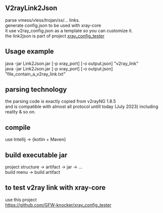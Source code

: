 ## V2rayLink2Json
parse vmess/vless/trojan/ss/...  links.<br>
generate config.json to be used with xray-core<br>
it use v2ray_config.json as a template so you can customize it.<br>
the link2json is part of project [xray_config_tester](https://github.com/GFW-knocker/xray_config_tester)<br>

## Usage example
java -jar Link2Json.jar [-p xray_port] [-o output.json] "v2ray_link"<br>
java -jar Link2Json.jar [-p xray_port] [-o output.json] "file_contain_a_v2ray_link.txt"<br>

## parsing technology
the parsing code is exactly copied from v2rayNG 1.8.5<br>
and is compatible with almost all protocol untill today (July 2023) including reality & so on.<br>

## compile
use Intellij -> {kotlin + Maven}

## build executable jar 
project structure -> artifact -> jar -> ...<br>
build menu -> build artifact<br>

## to test v2ray link with xray-core
use this project<br>
https://github.com/GFW-knocker/xray_config_tester<br>
